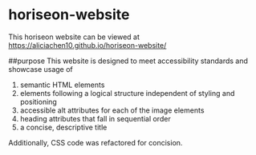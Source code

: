 # horiseon-website

This horiseon website can be viewed at https://aliciachen10.github.io/horiseon-website/

##purpose 
This website is designed to meet accessibility standards and showcase usage of 
1. semantic HTML elements 
2. elements following a logical structure independent of styling and positioning
3. accessible alt attributes for each of the image elements
4. heading attributes that fall in sequential order
5. a concise, descriptive title 

Additionally, CSS code was refactored for concision. 
